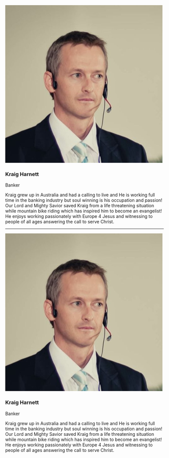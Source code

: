 <div class="speaker">
  <div class="photo-wr animated">
    <div class="photo">
      <img class="img-responsive" src="/assets/img/kraig-harnett.jpg" alt="Kraig Harnett"/>
    </div>
  </div>
  <div class="caption animated">
    <div class="name">
      <h3>Kraig Harnett</h3>
      <span class="small">Banker</span>
    </div>
    <div class="bio">
      <p>
        Kraig grew up in Australia and had a calling to live and He is working full time in the banking industry but soul winning is his occupation and passion! Our Lord and Mighty Savior saved Kraig from a life threatening situation while mountain bike riding which has inspired him to become an evangelist! He enjoys working passionately with Europe 4 Jesus and witnessing to people of all ages answering the call to serve Christ.
      </p>
    </div>
  </div>
</div>

<hr>

<div class="speaker">
  <div class="photo-wr animated">
    <div class="photo">
      <img class="img-responsive" src="/assets/img/kraig-harnett.jpg" alt="Kraig Harnett"/>
    </div>
  </div>
  <div class="caption animated">
    <div class="name">
      <h3>Kraig Harnett</h3>
      <span class="small">Banker</span>
    </div>
    <div class="bio">
      <p>
        Kraig grew up in Australia and had a calling to live and He is working full time in the banking industry but soul winning is his occupation and passion! Our Lord and Mighty Savior saved Kraig from a life threatening situation while mountain bike riding which has inspired him to become an evangelist! He enjoys working passionately with Europe 4 Jesus and witnessing to people of all ages answering the call to serve Christ.
      </p>
    </div>
  </div>
</div>
